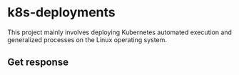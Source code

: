 # k8s-deployments

This project mainly involves deploying Kubernetes automated execution and generalized processes on the Linux operating system.

## Get response
